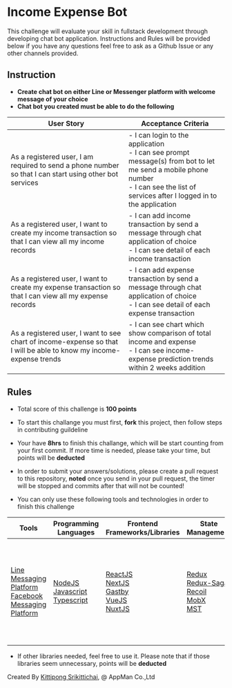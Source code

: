 # Income Expense Bot

This challenge will evaluate your skill in fullstack development through developing chat bot application. Instructions and Rules will be provided below if you have any questions feel free to ask as a Github Issue or any other channels provided.

## Instruction
* <b>Create chat bot on either Line or Messenger platform with welcome message of your choice</b>
* <b>Chat bot you created must be able to do the following</b>

| User Story | Acceptance Criteria |
|---|---|
|As a registered user, I am required to send a phone number so that I can start using other bot services | - I can login to the application <br/> - I can see prompt message(s) from bot to let me send a mobile phone number <br/> - I can see the list of services after I logged in to the application|
|As a registered user, I want to create my income transaction so that I can view all my income records | - I can add income transaction by send a message through chat application of choice <br/> - I can see detail of each income transaction |
|As a registered user, I want to create my expense transaction so that I can view all my expense records | - I can add expense transaction by send a message through chat application of choice <br/> - I can see detail of each expense transaction |
As a registered user, I want to see chart of income-expense so that I will be able to know my income-expense trends  | - I can see chart which show comparison of total income and expense <br/> - I can see income-expense prediction trends within 2 weeks addition |
## Rules
* Total score of this challenge is **100 points**

* To start this challange you must first, **fork** this project, then follow steps in contributing guildeline 

* Your have **8hrs** to finish this challange, which will be start counting from your first commit. If more time is needed, please take your time, but points will be **deducted**

* In order to submit your answers/solutions, please create a pull request to this repository, 
**noted** once you send in your pull request, the timer will be stopped and commits after that will not be counted!

* You can only use these following tools and technologies in order to finish this challenge

|Tools|Programming Languages|Frontend Frameworks/Libraries|State Management|Backend Framework/Libraries|Database|Others|
|---|---|---|---|---|---|---|
|[Line Messaging Platform](https://developers.line.biz/en/)<br/>[Facebook Messaging Platform](https://developers.facebook.com/docs/messenger-platform/)| [NodeJS](https://nodejs.org/en/)<br/>[Javascript](https://www.javascript.com/)<br/>[Typescript](https://www.typescriptlang.org/)|[ReactJS](https://reactjs.org/)</br>[NextJS](https://nextjs.org/)<br/>[Gastby](https://www.gatsbyjs.com/)<br/>[VueJS](https://vuejs.org/)<br/>[NuxtJS](https://nuxtjs.org/)|[Redux](https://redux.js.org/)<br/>[Redux-Saga](https://redux-saga.js.org/)<br/>[Recoil](https://recoiljs.org/)<br/>[MobX](https://mobx.js.org/README.html)<br/>[MST](https://mobx-state-tree.js.org/intro/welcome)|[ExpressJS](https://expressjs.com/) (plus any required library expressjs needed eg. body-parser, cors, etc.)<br/>[Strapi](https://strapi.io/)|[MairaDB](https://mariadb.org/)<br/>[PostgreSQL](https://www.postgresql.org/)<br/>[MongoDB](https://www.mongodb.com/1)<br/>[DynamoDB](https://aws.amazon.com/dynamodb)<br/>[Amazon RDS](https://aws.amazon.com/rds/)<br/>[Firebase Cloud Firestore](https://firebase.google.com/docs/firestore)<br/>[Firebase Realtime Database](https://firebase.google.com/docs/database)|[Line Bot SDK](https://www.npmjs.com/package/@line/bot-sdk)<br/>[Lodash](https://lodash.com/)<br>[Rambda](https://ramdajs.com/)<br/>[ChartJS](https://www.chartjs.org/)<br/>[Axios](https://github.com/axios/axios)<br/>[Apollo GraphQL](https://www.apollographql.com/)|

* If other libraries needed, feel free to use it. Please note that if those libraries seem unnecessary, points will be **deducted**


Created By [Kittipong Srikittichai](github.com/Deathsy), @ AppMan Co.,Ltd